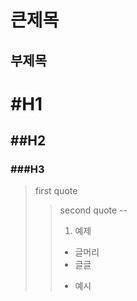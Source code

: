 큰제목
==
부제목
--
# #H1
## ##H2
### ###H3
> first quote
>> second quote
--
>>1. 예제
>> * 글머리
>>  *  글글
>>    + 예시

